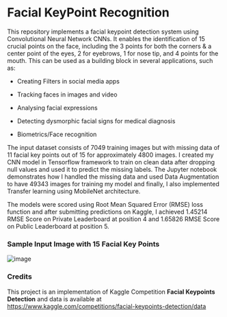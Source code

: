# Facial KeyPoint Recognition


This repository implements a facial keypoint detection system using Convolutional Neural Network CNNs. It enables the identification of 15 crucial points on the face, including the 3 points for both the corners & a center point of the eyes, 2 for eyebrows, 1 for nose tip, and 4 points for the mouth. This can be used as a building block in several applications, such as:

- Creating Filters in social media apps

- Tracking faces in images and video

- Analysing facial expressions

- Detecting dysmorphic facial signs for medical diagnosis

- Biometrics/Face recognition

The input dataset consists of 7049 training images but with missing data of 11 facial key points out of 15 for approximately 4800 images. I created my CNN model in Tensorflow framework to train on clean data after dropping null values and used it to predict the missing labels. The Jupyter notebook demonstrates how I handled the missing data and used Data Augmentation to have 49343 images for training my model and finally, I also implemented Transfer learning using MobileNet architecture.

The models were scored using Root Mean Squared Error (RMSE) loss function and after submitting predictions on Kaggle, I achieved 1.45214 RMSE Score on Private Leaderboard at position 4 and 1.65826 RMSE Score on Public Leaderboard at position 5. 


### Sample Input Image with 15 Facial Key Points

![image](https://github.com/Anish-Bhalla/Facial_Keypoint_Recognition/assets/103365300/f6ef0ad4-30b0-4ff5-8c39-95afcd9b0d64)

### Credits

This project is an implementation of Kaggle Competition **Facial Keypoints Detection** and data is available at https://www.kaggle.com/competitions/facial-keypoints-detection/data
